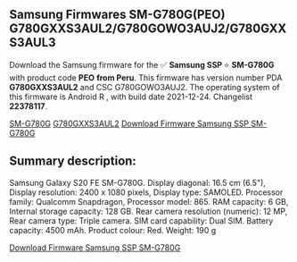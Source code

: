 <h2>Samsung Firmwares SM-G780G(PEO) G780GXXS3AUL2/G780GOWO3AUJ2/G780GXXS3AUL3</h2>
Download the Samsung firmware for the ✅ <strong>Samsung SSP </strong> ⭐ <strong>SM-G780G</strong> with product code <strong>PEO</strong> <strong> from Peru</strong>. This firmware has version number PDA <strong>G780GXXS3AUL2</strong> and CSC G780GOWO3AUJ2. The operating system of this firmware is Android R , with build date 2021-12-24. Changelist <strong>22378117</strong>.

[SM-G780G](https://samfirm.shop/samsung/model/SM-G780G)
[G780GXXS3AUL2](https://samfirm.shop/samsung/pda/G780GXXS3AUL2)
[Download Firmware Samsung SSP SM-G780G](https://samfirm.shop/samsung/firmware/485467)
<h2>Summary description:</h2>
<p>Samsung Galaxy S20 FE SM-G780G. Display diagonal: 16.5 cm (6.5"), Display resolution: 2400 x 1080 pixels, Display type: SAMOLED. Processor family: Qualcomm Snapdragon, Processor model: 865. RAM capacity: 6 GB, Internal storage capacity: 128 GB. Rear camera resolution (numeric): 12 MP, Rear camera type: Triple camera. SIM card capability: Dual SIM. Battery capacity: 4500 mAh. Product colour: Red. Weight: 190 g</p>


[Download Firmware Samsung SSP SM-G780G](https://samfirm.shop/samsung/firmware/485467)
